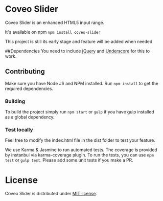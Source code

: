# Coveo Slider
Coveo Slider is an enhanced HTML5 input range. 

It's available on npm `npm install coveo-slider`

This project is still its early stage and feature will be added when needed

##Dependencies
You need to include [jQuery](https://jquery.com/) and [Underscore](http://underscorejs.org/) for this to work.

## Contributing
Make sure you have Node JS and NPM installed.
Run `npm install` to get the required dependencies.

### Building
To build the project simply run `npm start` or `gulp` if you have gulp installed as a global dependency.

### Test locally
Feel free to modify the index.html file in the dist folder to test your feature.

We use Karma & Jasmine to run automated tests. The coverage is provided by instanbul via karma-coverage plugin.
To run the tests, you can use `npm test` or `gulp test`. Please add some unit tests if you make a PR.

# License
Coveo Slider is distributed under [MIT license](https://github.com/Coveo/slider/blob/master/LICENSE).
